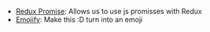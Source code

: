 - [Redux Promise](https://github.com/redux-utilities/redux-promise): Allows us to use js promisses with Redux
- [Emojify](https://github.com/pladaria/react-emojione): Make this :D turn into an emoji
